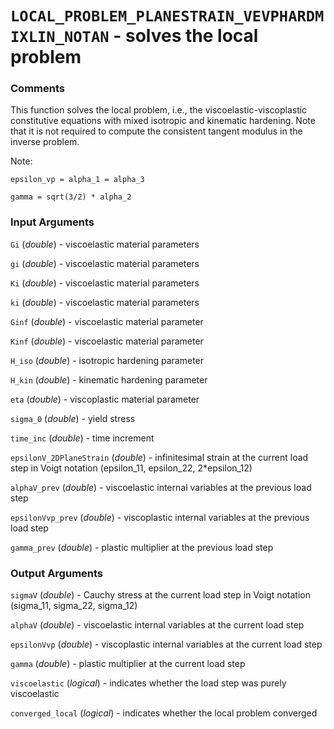 # `LOCAL_PROBLEM_PLANESTRAIN_VEVPHARDMIXLIN_NOTAN` - solves the local problem
###  Comments
This function solves the local problem, i.e., the
viscoelastic-viscoplastic constitutive equations with mixed isotropic and
kinematic hardening. Note that it is not required to compute the
consistent tangent modulus in the inverse problem.

Note:

`epsilon_vp = alpha_1 = alpha_3`

`gamma = sqrt(3/2) * alpha_2`

###  Input Arguments
`Gi` (_double_) - viscoelastic material parameters

`gi` (_double_) - viscoelastic material parameters

`Ki` (_double_) - viscoelastic material parameters

`ki` (_double_) - viscoelastic material parameters

`Ginf` (_double_) - viscoelastic material parameter

`Kinf` (_double_) - viscoelastic material parameter

`H_iso` (_double_) - isotropic hardening parameter

`H_kin` (_double_) - kinematic hardening parameter

`eta` (_double_) - viscoplastic material parameter

`sigma_0` (_double_) - yield stress

`time_inc` (_double_) - time increment

`epsilonV_2DPlaneStrain` (_double_) - infinitesimal strain at the current
load step in Voigt notation (epsilon_11, epsilon_22, 2*epsilon_12)

`alphaV_prev` (_double_) - viscoelastic internal variables at the
previous load step

`epsilonVvp_prev` (_double_) - viscoplastic internal variables at the
previous load step

`gamma_prev` (_double_) - plastic multiplier at the previous load step

###  Output Arguments
`sigmaV` (_double_) - Cauchy stress at the current load step in Voigt
notation (sigma_11, sigma_22, sigma_12)

`alphaV` (_double_) - viscoelastic internal variables at the
current load step

`epsilonVvp` (_double_) - viscoplastic internal variables at the
current load step

`gamma` (_double_) - plastic multiplier at the current load step

`viscoelastic` (_logical_) - indicates whether the load step was purely
viscoelastic

`converged_local` (_logical_) - indicates whether the local problem
converged

